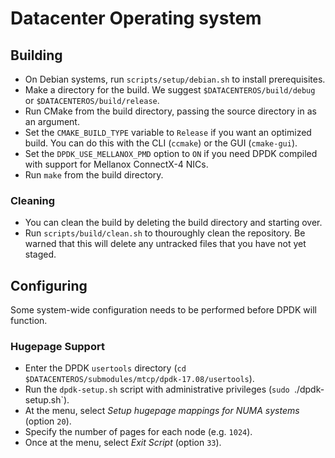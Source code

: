 Datacenter Operating system
===

## Building

- On Debian systems, run `scripts/setup/debian.sh` to install prerequisites.
- Make a directory for the build. We suggest `$DATACENTEROS/build/debug` or `$DATACENTEROS/build/release`.
- Run CMake from the build directory, passing the source directory in as an argument.
- Set the `CMAKE_BUILD_TYPE` variable to `Release` if you want an optimized build. You can do this with the CLI (`ccmake`) or the GUI (`cmake-gui`).
- Set the `DPDK_USE_MELLANOX_PMD` option to `ON` if you need DPDK compiled with support for Mellanox ConnectX-4 NICs.
- Run `make` from the build directory.

### Cleaning

- You can clean the build by deleting the build directory and starting over.
- Run `scripts/build/clean.sh` to thouroughly clean the repository. Be warned that this will delete any untracked files that you have not yet staged.

## Configuring

Some system-wide configuration needs to be performed before DPDK will function.

### Hugepage Support

- Enter the DPDK `usertools` directory (`cd $DATACENTEROS/submodules/mtcp/dpdk-17.08/usertools`).
- Run the `dpdk-setup.sh` script with administrative privileges (`sudo `./dpdk-setup.sh`).
- At the menu, select *Setup hugepage mappings for NUMA systems* (option `20`).
- Specify the number of pages for each node (e.g. `1024`).
- Once at the menu, select *Exit Script* (option `33`).

